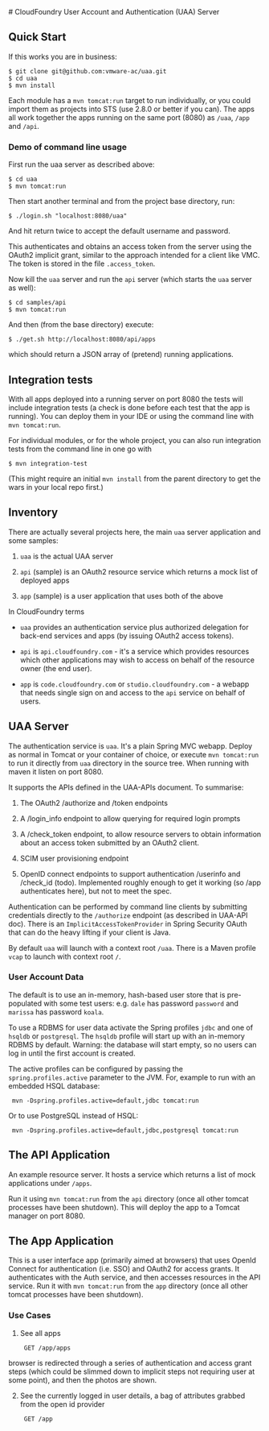 <link href="https://raw.github.com/clownfart/Markdown-CSS/master/markdown.css" rel="stylesheet"></link>
# CloudFoundry User Account and Authentication (UAA) Server

## Quick Start

If this works you are in business:

    $ git clone git@github.com:vmware-ac/uaa.git
    $ cd uaa
    $ mvn install

Each module has a `mvn tomcat:run` target to run individually, or you
could import them as projects into STS (use 2.8.0 or better if you
can).  The apps all work together the apps running on the same port
(8080) as `/uaa`, `/app` and `/api`.

### Demo of command line usage

First run the uaa server as described above:

    $ cd uaa
    $ mvn tomcat:run

Then start another terminal and from the project base directory, run:

    $ ./login.sh "localhost:8080/uaa"

And hit return twice to accept the default username and password.

This authenticates and obtains an access token from the server using the OAuth2 implicit
grant, similar to the approach intended for a client like VMC. The token is
stored in the file `.access_token`.

Now kill the `uaa` server and run the `api` server (which starts the
`uaa` server as well):

    $ cd samples/api
    $ mvn tomcat:run

And then (from the base directory) execute:

    $ ./get.sh http://localhost:8080/api/apps

which should return a JSON array of (pretend) running applications.

## Integration tests

With all apps deployed into a running server on port 8080 the tests
will include integration tests (a check is done before each test that
the app is running).  You can deploy them in your IDE or using the
command line with `mvn tomcat:run`.

For individual modules, or for the whole project, you can also run
integration tests from the command line in one go with

    $ mvn integration-test

(This might require an initial `mvn install` from the parent directory
to get the wars in your local repo first.)

## Inventory

There are actually several projects here, the main `uaa` server application and some samples:

1. `uaa` is the actual UAA server

2. `api` (sample) is an OAuth2 resource service which returns a mock list of deployed apps

3. `app` (sample) is a user application that uses both of the above

In CloudFoundry terms

* `uaa` provides an authentication service plus authorized delegation for
   back-end services and apps (by issuing OAuth2 access tokens).

* `api` is `api.cloudfoundry.com` - it's a service which provides resources
   which other applications may wish to access on behalf of the resource
   owner (the end user).

* `app` is `code.cloudfoundry.com` or `studio.cloudfoundry.com` - a
  webapp that needs single sign on and access to the `api` service on
  behalf of users.

## UAA Server

The authentication service is `uaa`. It's a plain Spring MVC webapp.
Deploy as normal in Tomcat or your container of choice, or execute
`mvn tomcat:run` to run it directly from `uaa` directory in the source tree.
When running with maven it listen on port 8080.

It supports the APIs defined in the UAA-APIs document. To summarise:

1. The OAuth2 /authorize and /token endpoints

2. A /login_info endpoint to allow querying for required login prompts

3. A /check_token endpoint, to allow resource servers to obtain information about
an access token submitted by an OAuth2 client.

4. SCIM user provisioning endpoint

5. OpenID connect endpoints to support authentication /userinfo and
/check_id (todo). Implemented roughly enough to get it working (so
/app authenticates here), but not to meet the spec.

Authentication can be performed by command line clients by submitting
credentials directly to the `/authorize` endpoint (as described in
UAA-API doc).  There is an `ImplicitAccessTokenProvider` in Spring
Security OAuth that can do the heavy lifting if your client is Java.

By default `uaa` will launch with a context root `/uaa`. There is a
Maven profile `vcap` to launch with context root `/`.

### User Account Data

The default is to use an in-memory, hash-based user store that is
pre-populated with some test users: e.g. `dale` has password
`password` and `marissa` has password `koala`.

To use a RDBMS for user data activate the Spring profiles `jdbc` and
one of `hsqldb` or `postgresql`.  The `hsqldb` profile will start up
with an in-memory RDBMS by default.  Warning: the database will start
empty, so no users can log in until the first account is created.

The active profiles can be configured by passing the
`spring.profiles.active` parameter to the JVM. For, example to run
with an embedded HSQL database:

     mvn -Dspring.profiles.active=default,jdbc tomcat:run

Or to use PostgreSQL instead of HSQL:

     mvn -Dspring.profiles.active=default,jdbc,postgresql tomcat:run

## The API Application

An example resource server.  It hosts a service which returns
a list of mock applications under `/apps`.

Run it using `mvn tomcat:run` from the `api` directory (once all other
tomcat processes have been shutdown). This will deploy the app to a
Tomcat manager on port 8080.

## The App Application

This is a user interface app (primarily aimed at browsers) that uses
OpenId Connect for authentication (i.e. SSO) and OAuth2 for access
grants.  It authenticates with the Auth service, and then accesses
resources in the API service.  Run it with `mvn tomcat:run` from the
`app` directory (once all other tomcat processes have been shutdown).

### Use Cases

1. See all apps

        GET /app/apps

  browser is redirected through a series of authentication and access
  grant steps (which could be slimmed down to implicit steps not
  requiring user at some point), and then the photos are shown.

2. See the currently logged in user details, a bag of attributes
grabbed from the open id provider

        GET /app
